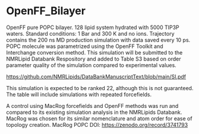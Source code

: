 # OpenFF_Bilayer

OpenFF pure POPC bilayer. 128 lipid system hydrated with 5000 TIP3P waters. Standard conditions: 1 Bar and 300 K and no ions. Trajectory contains the 200 ns MD production simulation with data saved every 10 ps. POPC molecule was parametrized using the OpenFF Toolkit and Interchange conversion method. This simulation will be submitted to the NMRLipid Databank Respository and added to Table S3 based on order parameter quality of the simulation compared to experimental values.

https://github.com/NMRLipids/DataBankManuscriptText/blob/main/SI.pdf

This simulation is expected to be ranked 22, although this is not guaranteed. The table will include simulations with repeated forcefields.


A control using MacRog forcefields and OpenFF methods was run and compared to its existing simulation analysis in the NMRLipids Databank. MacRog was chosen for its similar nomenclature and atom order for ease of topology creation.
MacRog POPC DOI: https://zenodo.org/record/3741793
